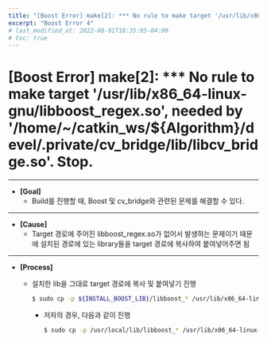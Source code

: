 ```yaml
---
title: "[Boost Error] make[2]: *** No rule to make target '/usr/lib/x86_64-linux-gnu/libboost_regex.so', needed by '/home/~/catkin_ws/${Algorithm}/devel/.private/cv_bridge/lib/libcv_bridge.so'. Stop."
excerpt: "Boost Error 4"
# last_modified_at: 2022-08-01T18:35:05-04:00
# toc: true
---
```

# [Boost Error] make[2]: *** No rule to make target '/usr/lib/x86_64-linux-gnu/libboost_regex.so', needed by '/home/~/catkin_ws/${Algorithm}/devel/.private/cv_bridge/lib/libcv_bridge.so'. Stop.

---

- **[Goal]**
    - Build를 진행할 때, Boost 및 cv_bridge와 관련된 문제를 해결할 수 있다.

---

- **[Cause]**
    - Target 경로에 주어진 libboost_regex.so가 없어서 발생하는 문제이기 때문에 설치된 경로에 있는 library들을 target 경로에 복사하여 붙여넣어주면 됨

---

- **[Process]**
    - 설치한 lib을 그대로 target 경로에 복사 및 붙여넣기 진행
        
        ```bash
        $ sudo cp -p ${INSTALL_BOOST_LIB}/libboost_* /usr/lib/x86_64-linux-gnu/
        ```
        
        - 저자의 경우, 다음과 같이 진행
            
            ```bash
            $ sudo cp -p /usr/local/lib/libboost_* /usr/lib/x86_64-linux-gnu/
            ```